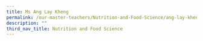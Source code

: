 ```yaml
---
title: Ms Ang Lay Kheng
permalink: /our-master-teachers/Nutrition-and-Food-Science/ang-lay-kheng/
description: ""
third_nav_title: Nutrition and Food Science
---
```

